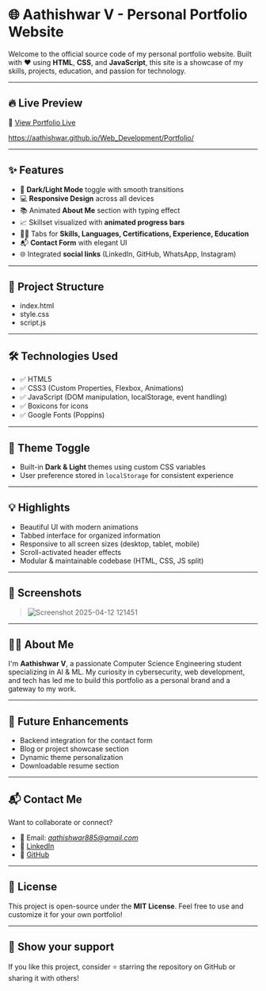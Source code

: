 # 🌐 Aathishwar V - Personal Portfolio Website

Welcome to the official source code of my personal portfolio website. Built with ❤️ using **HTML**, **CSS**, and **JavaScript**, this site is a showcase of my skills, projects, education, and passion for technology.

---

## 🔥 Live Preview

🚀 [View Portfolio Live](https://aathishwar.github.io/Web_Development/Portfolio/)

https://aathishwar.github.io/Web_Development/Portfolio/

---

## ✨ Features

- 🎨 **Dark/Light Mode** toggle with smooth transitions
- 💻 **Responsive Design** across all devices
- 📚 Animated **About Me** section with typing effect
- 📈 Skillset visualized with **animated progress bars**
- 🧑‍💼 Tabs for **Skills, Languages, Certifications, Experience, Education**
- 📬 **Contact Form** with elegant UI
- 🌐 Integrated **social links** (LinkedIn, GitHub, WhatsApp, Instagram)

---

## 📁 Project Structure
- index.html
- style.css
- script.js
---


## 🛠️ Technologies Used

- ✅ HTML5
- ✅ CSS3 (Custom Properties, Flexbox, Animations)
- ✅ JavaScript (DOM manipulation, localStorage, event handling)
- ✅ Boxicons for icons
- ✅ Google Fonts (Poppins)

---

## 🌈 Theme Toggle

- Built-in **Dark & Light** themes using custom CSS variables
- User preference stored in `localStorage` for consistent experience

---

## 💡 Highlights

- Beautiful UI with modern animations
- Tabbed interface for organized information
- Responsive to all screen sizes (desktop, tablet, mobile)
- Scroll-activated header effects
- Modular & maintainable codebase (HTML, CSS, JS split)

---

## 📸 Screenshots

> ![Screenshot 2025-04-12 121451](https://github.com/user-attachments/assets/6b8f3c59-b443-44e7-af78-55d2fa5b0cae)


---

## 🧑‍🎓 About Me

I'm **Aathishwar V**, a passionate Computer Science Engineering student specializing in AI & ML. My curiosity in cybersecurity, web development, and tech has led me to build this portfolio as a personal brand and a gateway to my work.

---

## 🧩 Future Enhancements

- Backend integration for the contact form
- Blog or project showcase section
- Dynamic theme personalization
- Downloadable resume section

---

## 📬 Contact Me

Want to collaborate or connect?

- 📧 Email: *aathishwar885@gmail.com*
- 💼 [LinkedIn](https://www.linkedin.com/in/aathishwar-v-9543b3257/)
- 🐙 [GitHub](https://github.com/Aathishwar)

---

## 📄 License

This project is open-source under the **MIT License**. Feel free to use and customize it for your own portfolio!

---

## 🌟 Show your support

If you like this project, consider ⭐ starring the repository on GitHub or sharing it with others!


